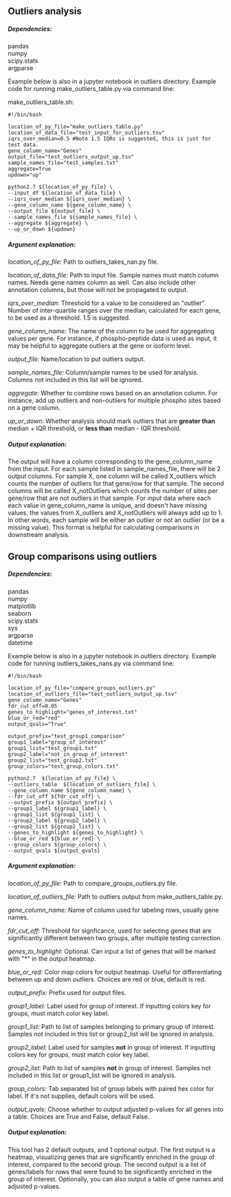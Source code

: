 ## Outliers analysis  
##### Dependencies:
pandas  
numpy  
scipy.stats  
argparse  

Example below is also in a jupyter notebook in outliers directory. 
Example code for running make_outliers_table.py via command line:

make_outliers_table.sh:
```
#!/bin/bash

location_of_py_file="make_outliers_table.py"
location_of_data_file="test_input_for_outliers.tsv"
iqrs_over_median=0.5 #Note 1.5 IQRs is suggested, this is just for test data. 
gene_column_name="Genes"
output_file="test_outliers_output_up.tsv"
sample_names_file="test_samples.txt"
aggregate=True
updown="up"

python2.7 ${location_of_py_file} \
--input_df ${location_of_data_file} \
--iqrs_over_median ${iqrs_over_median} \
--gene_column_name ${gene_column_name} \
--output_file ${output_file} \
--sample_names_file ${sample_names_file} \
--aggregate ${aggregate} \
--up_or_down ${updown}

```

##### Argument explanation:
*location_of_py_file:* Path to outliers_takes_nan.py file. 

*location_of_data_file:* Path to input file. Sample names must match column names. Needs gene names column as well. Can also include other annotation columns, but those will not be propagated to output.  

*iqrs_over_median:* Threshold for a value to be considered an "outlier". Number of inter-quartile ranges over the median, calculated for each gene, to be used as a threshold.  1.5 is suggested. 

*gene_column_name:* The name of the column to be used for aggregating values per gene. For instance, if phospho-peptide data is used as input, it may be helpful to aggregate outliers at the gene or isoform level.  

*output_file:* Name/location to put outliers output.   

*sample_names_file:* Column/sample names to be used for analysis. Columns not included in this list will be ignored.   

*aggregate:* Whether to combine rows based on an annotation column. For instance, add up outliers and non-outliers for multiple phospho sites based on a gene column.    

*up_or_down*: Whether analysis should mark outliers that are **greater than** median + IQR threshold, or **less than** median - IQR threshold.  

##### Output explanation:
The output will have a column corresponding to the gene_column_name from the input. For each sample listed in sample_names_file, there will be 2 output columns. For sample X, one column will be called X_outliers which counts the number of outliers for that gene/row for that sample. The second columns will be called X_notOutliers which counts the number of sites per gene/row that are not outliers in that sample. For input data where each each value in gene_column_name is unique, and doesn't have missing values, the values from X_outliers and X_notOutliers will always add up to 1. In other words, each sample will be either an outlier or not an outlier (or be a missing value). This format is helpful for calculating comparisons in downstream analysis. 


## Group comparisons using outliers

##### Dependencies:
pandas  
numpy  
matplotlib  
seaborn  
scipy.stats  
sys  
argparse  
datetime  

Example below is also in a jupyter notebook in outliers directory. 
Example code for running outliers_takes_nans.py via command line:

```
#!/bin/bash

location_of_py_file="compare_groups_outliers.py"
location_of_outliers_file="test_outliers_output_up.tsv"
gene_column_name="Genes"
fdr_cut_off=0.05
genes_to_highlight="genes_of_interest.txt"
blue_or_red="red"
output_qvals="True"

output_prefix="test_group1_comparison"
group1_label="group_of_interest"
group1_list="test_group1.txt"
group2_label="not_in_group_of_interest"
group2_list="test_group2.txt"
group_colors="test_group_colors.txt"

python2.7  ${location_of_py_file} \
--outliers_table  ${location_of_outliers_file} \
--gene_column_name ${gene_column_name} \
--fdr_cut_off ${fdr_cut_off} \
--output_prefix ${output_prefix} \
--group1_label ${group1_label} \
--group1_list ${group1_list} \
--group2_label ${group2_label} \
--group2_list ${group2_list} \
--genes_to_highlight ${genes_to_highlight} \
--blue_or_red ${blue_or_red} \
--group_colors ${group_colors} \
--output_qvals ${output_qvals}

```

##### Argument explanation:
*location_of_py_file:* Path to compare_groups_outliers.py file.  

*location_of_outliers_file:* Path to outliers output from make_outliers_table.py.  

*gene_column_name:* Name of column used for labeling rows, usually gene names. 

*fdr_cut_off:* Threshold for signficance, used for selecting genes that are significantly different between two groups, after multiple testing correction.  

*genes_to_highlight:* Optional. Can input a list of genes that will be marked with "\*" in the output heatmap.  

*blue_or_red:* Color map colors for output heatmap. Useful for differentiating between up and down outliers. Choices are red or blue, default is red. 

*output_prefix:* Prefix used for output files. 

*group1_label:* Label used for group of interest. If inputting colors key for groups, must match color key label.  

*group1_list:* Path to list of samples belonging to primary group of interest. Samples not included in this list or group2_list will be ignored in analysis. 

*group2_label:* Label used for samples **not** in group of interest. If inputting colors key for groups, must match color key label.  

*group2_list:* Path to list of samples **not** in group of interest. Samples not included in this list or group1_list will be ignored in analysis.  

*group_colors:* Tab separated list of group labels with paired hex color for label. If it's not supplies, default colors will be used.  

*output_qvals:* Choose whether to output adjusted p-values for all genes into a table. Choices are True and False, default False.   

##### Output explanation:
This tool has 2 default outputs, and 1 optional output. The first output is a heatmap, visualizing genes that are significantly enriched in the group of interest, compared to the second group. The second output is a list of genes/labels for rows that were found to be significantly enriched in the group of interest. Optionally, you can also output a table of gene names and adjusted p-values.

